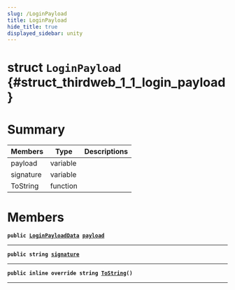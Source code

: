 ```yaml
---
slug: /LoginPayload
title: LoginPayload
hide_title: true
displayed_sidebar: unity
---
```


# struct `LoginPayload` {#struct_thirdweb_1_1_login_payload}

# Summary

| Members   | Type     | Descriptions |
| --------- | -------- | ------------ |
| payload   | variable |              |
| signature | variable |              |
| ToString  | function |              |

# Members

**`public `[`LoginPayloadData`](docs/unity/LoginPayloadData.md#struct_thirdweb_1_1_login_payload_data)` `[`payload`](#struct_thirdweb_1_1_login_payload_1a9e5746b4fecccc6577901768ad131c0b)**

---

**`public string `[`signature`](#struct_thirdweb_1_1_login_payload_1a0751cf7c6da93f08bc72ef5e51e6e3e3)**

---

**`public inline override string `[`ToString`](#struct_thirdweb_1_1_login_payload_1ad7941ebf7c579b93687e1c7dfd0ed11d)`()`**

---
